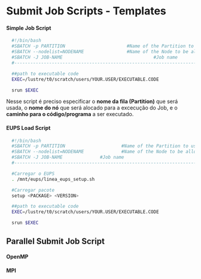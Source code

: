 # Submit Job Scripts - Templates 

#### Simple Job Script 
```bash
  #!/bin/bash
  #SBATCH -p PARTITION                       #Name of the Partition to use
  #SBATCH --nodelist=NODENAME                #Name of the Node to be allocated
  #SBATCH -J JOB-NAME                                  #Job name
  #----------------------------------------------------------------------------#

  ##path to executable code
  EXEC=/lustre/t0/scratch/users/YOUR.USER/EXECUTABLE.CODE

  srun $EXEC
```
Nesse script é preciso especificar o **nome da fila (Partition)** que será usada, o **nome do nó** que será alocado para a excecução do Job, e o **caminho para o código/programa** a ser executado.

#### EUPS Load Script

```bash
  #!/bin/bash
  #SBATCH -p PARTITION                     #Name of the Partition to use
  #SBATCH --nodelist=NODENAME              #Name of the Node to be allocated
  #SBATCH -J JOB-NAME			   #Job name
  #----------------------------------------------------------------------------#

  #Carregar o EUPS
  . /mnt/eups/linea_eups_setup.sh

  #Carregar pacote 
  setup <PACKAGE> <VERSION>

  ##path to executable code
  EXEC=/lustre/t0/scratch/users/YOUR.USER/EXECUTABLE.CODE

  srun $EXEC
```

## Parallel Submit Job Script

#### OpenMP 


#### MPI
